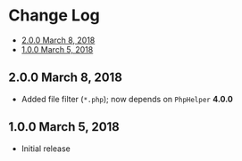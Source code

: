# Change Log

- [2.0.0 March 8, 2018](#200-march-8-2018)
- [1.0.0 March 5, 2018](#100-march-5-2018)

## 2.0.0 March 8, 2018

- Added file filter (`*.php`); now depends on `PhpHelper` **4.0.0**

## 1.0.0 March 5, 2018

- Initial release
